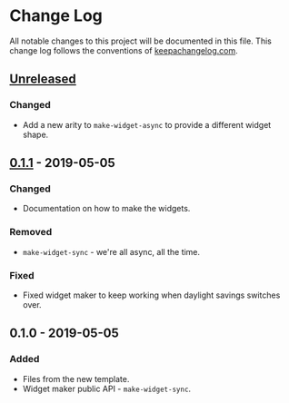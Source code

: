 # Change Log
All notable changes to this project will be documented in this file. This change log follows the conventions of [keepachangelog.com](http://keepachangelog.com/).

## [Unreleased]
### Changed
- Add a new arity to `make-widget-async` to provide a different widget shape.

## [0.1.1] - 2019-05-05
### Changed
- Documentation on how to make the widgets.

### Removed
- `make-widget-sync` - we're all async, all the time.

### Fixed
- Fixed widget maker to keep working when daylight savings switches over.

## 0.1.0 - 2019-05-05
### Added
- Files from the new template.
- Widget maker public API - `make-widget-sync`.

[Unreleased]: https://github.com/your-name/v6s1/compare/0.1.1...HEAD
[0.1.1]: https://github.com/your-name/v6s1/compare/0.1.0...0.1.1
